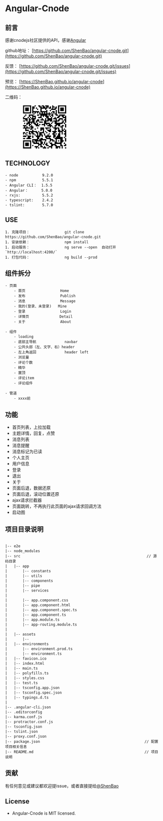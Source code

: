 # Angular-Cnode

## 前言

 感谢cnodejs社区提供的API，感谢[Angular](https://angular.cn/)



 github地址：
 [https://github.com/ShenBao/angular-cnode.git](https://github.com/ShenBao/angular-cnode.git)

 反馈：
 [https://github.com/ShenBao/angular-cnode.git/issues](https://github.com/ShenBao/angular-cnode.git/issues) 

 预览：
 [https://ShenBao.github.io/angular-cnode](https://ShenBao.github.io/angular-cnode)

 二维码：

 &nbsp; &nbsp; &nbsp; &nbsp; &nbsp; &nbsp; &nbsp;
 <img src="./picture/qrcode.png" alt="code" width="150" height="150">

## TECHNOLOGY

```
- node           9.2.0
- npm            5.5.1
- Angular CLI：  1.5.5
- Angular：      5.0.0
- rxjs:          5.5.2
- typescript:    2.4.2
- tslint:        5.7.0
```

## USE

```
1. 克隆项目：                git clone https://github.com/ShenBao/angular-cnode.git
1. 安装依赖：                npm install
1. 启动服务：                ng serve --open  自动打开 `http://localhost:4200/`
1. 打包代码：                ng build --prod
```

## 组件拆分
```
- 页面
    - 首页                Home
    - 发布                Publish
    - 消息                Message
    - 我的(登录、未登录)   Mine
    - 登录                Login
    - 详情页              Detail
    - 关于                About

- 组件
    - loading
    - 底部主导航             navbar
    - 公共头部（左、文字、右）header
    - 左上角返回             header left
    - 浏览量
    - 评论个数
    - 精华
    - 置顶
    - 评论item
    - 评论组件

- 管道
    - xxxx前

```

##  功能
- 首页列表，上拉加载
- 主题详情，回复，点赞
- 消息列表
- 消息提醒
- 消息标记为已读
- 个人主页
- 用户信息
- 登录
- 退出
- 关于
- 页面后退，数据还原
- 页面后退，滚动位置还原
- ajax请求拦截器
- 页面跳转，不再执行此页面的ajax请求回调方法
- 启动图


## 项目目录说明

```

|-- e2e
|-- node_modules
|-- src                                                          // 源码目录
|   |-- app
|       |-- constants
|       |-- utils
|       |-- components
|       |-- pipe
|       |-- services
|        
|       |-- app.component.css
|       |-- app.component.html
|       |-- app.component.spec.ts
|       |-- app.component.ts
|       |-- app.module.ts
|       |-- app-routing.module.ts
|       
|   |-- assets
|       |--
|   |-- environments
|       |-- environment.prod.ts
|       |-- environment.ts
|   |-- favicon.ico
|   |-- index.html
|   |-- main.ts
|   |-- polyfills.ts
|   |-- styles.css
|   |-- test.ts
|   |-- tsconfig.app.json
|   |-- tsconfig.spec.json
|   |-- typings.d.ts
|
|-- .angular-cli.json
|-- .editorconfig
|-- karma.conf.js
|-- protractor.conf.js
|-- tsconfig.json
|-- tslint.json
|-- proxy.conf.json
|-- package.json                                                // 配置项目相关信息
|-- README.md                                                   // 项目说明
```

## 贡献

有任何意见或建议都欢迎提issue，或者直接提给[@ShenBao](mailto:shenbaoone@gmail.com)


## License

- Angular-Cnode is MIT licensed.